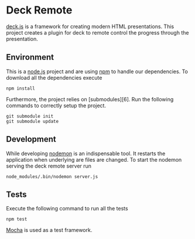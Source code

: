 Deck Remote
===========

[deck.js][1] is a framework for creating modern HTML
presentations. This project creates a plugin for deck to remote
control the progress through the presentation.

Environment
-----------

This is a [node.js][2] project and are using [npm][3] to handle our
dependencies. To download all the dependencies execute

    npm install

Furthermore, the project relies on [submodules][6]. Run the following
commands to correctly setup the project.

    git submodule init
    git submodule update

Development
-----------

While developing [nodemon][5] is an indispensable tool. It restarts
the application when underlying are files are changed. To start the
nodemon serving the deck remote server run

    node_modules/.bin/nodemon server.js

Tests
-----

Execute the following command to run all the tests

    npm test

[Mocha][4] is used as a test framework.


[1]: http://imakewebthings.com/deck.js/ "Homepage for deck.js"
[2]: http://nodejs.org/ "Homepage for node.js"
[3]: https://npmjs.org/ "Homepage for npm"
[4]: http://visionmedia.github.com/mocha/ "Homepage for Mocha"
[5]: https://github.com/remy/nodemon "nodemon on GitHub"
